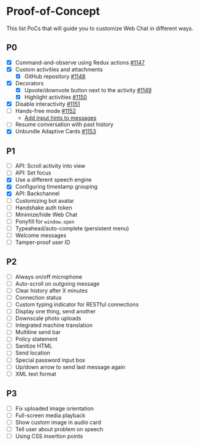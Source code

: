 # Proof-of-Concept

This list PoCs that will guide you to customize Web Chat in different ways.

## P0
- [x] Command-and-observe using Redux actions [#1147](https://github.com/Microsoft/BotFramework-WebChat/issues/1147)
- [x] Custom activities and attachments
   - [x] GitHub repository [#1148](https://github.com/Microsoft/BotFramework-WebChat/issues/1148)
- [x] Decorators
   - [x] Upvote/downvote button next to the activity [#1149](https://github.com/Microsoft/BotFramework-WebChat/issues/1149)
   - [x] Highlight activities [#1150](https://github.com/Microsoft/BotFramework-WebChat/issues/1150)
- [x] Disable interactivity [#1151](https://github.com/Microsoft/BotFramework-WebChat/issues/1151)
- [ ] Hands-free mode [#1152](https://github.com/Microsoft/BotFramework-WebChat/issues/1152)
   - [Add input hints to messages](https://docs.microsoft.com/en-us/azure/bot-service/dotnet/bot-builder-dotnet-add-input-hints?view=azure-bot-service-3.0)
- [ ] Resume conversation with past history
- [x] Unbundle Adaptive Cards [#1153](https://github.com/Microsoft/BotFramework-WebChat/issues/1153)

## P1
- [ ] API: Scroll activity into view
- [ ] API: Set focus
- [x] Use a different speech engine
- [x] Configuring timestamp grouping
- [x] API: Backchannel
- [ ] Customizing bot avatar
- [ ] Handshake auth token
- [ ] Minimize/hide Web Chat
- [ ] Ponyfill for `window.open`
- [ ] Typeahead/auto-complete (persistent menu)
- [ ] Welcome messages
- [ ] Tamper-proof user ID

## P2
- [ ] Always on/off microphone
- [ ] Auto-scroll on outgoing message
- [ ] Clear history after X minutes
- [ ] Connection status
- [ ] Custom typing indicator for RESTful connections
- [ ] Display one thing, send another
- [ ] Downscale photo uploads
- [ ] Integrated machine translation
- [ ] Multiline send bar
- [ ] Policy statement
- [ ] Sanitize HTML
- [ ] Send location
- [ ] Special password input box
- [ ] Up/down arrow to send last message again
- [ ] XML text format

## P3
- [ ] Fix uploaded image orientation
- [ ] Full-screen media playback
- [ ] Show custom image in audio card
- [ ] Tell user about problem on speech
- [ ] Using CSS insertion points

